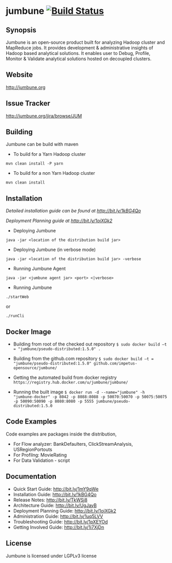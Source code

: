 jumbune [![Build Status](https://travis-ci.org/impetus-opensource/jumbune.svg?branch=master)](https://travis-ci.org/impetus-opensource/jumbune)
=======

## Synopsis

Jumbune is an open-source product built for analyzing Hadoop cluster and MapReduce jobs. It provides development & administrative insights of Hadoop based analytical solutions. It enables user to Debug, Profile, Monitor & Validate analytical solutions hosted on decoupled clusters.

## Website
http://jumbune.org

## Issue Tracker
http://jumbune.org/jira/browse/JUM

## Building

Jumbune can be build with maven

- To build for a Yarn Hadoop cluster

 `mvn clean install -P yarn`

- To build for a non Yarn Hadoop cluster

 `mvn clean install`

## Installation

_Detailed installation guide can be found at http://bit.ly/1kBG4Qo_

_Deployment Planning guide at http://bit.ly/1oiXGk2_

- Deploying Jumbune

`java -jar <location of the distribution build jar>`

- Deploying Jumbune (in verbose mode)

`java -jar <location of the distribution build jar> -verbose`

- Running Jumbune Agent

`java -jar <jumbune agent jar> <port> <|verbose>`

- Running Jumbune

`./startWeb`

or

`./runCli`

## Docker Image

- Building from root of the checked out repository
`$ sudo docker build –t = "jumbune/pseudo-distributed:1.5.0" .`

- Building from the github.com repository
`$ sudo docker build –t = "jumbune/pseudo-distributed:1.5.0" github.com/impetus-opensource/jumbune/`

- Getting the automated build from docker registry
`https://registry.hub.docker.com/u/jumbune/jumbune/`

- Running the built image
`$ docker run -d --name="jumbune" -h "jumbune-docker" -p 8042 -p 8088:8088 -p 50070:50070 -p
50075:50075 -p 50090:50090 -p 8080:8080 -p 5555 jumbune/pseudo-distributed:1.5.0`

## Code Examples

Code examples are packages inside the distribution,

- For Flow analyzer: BankDefaulters, ClickStreamAnalysis, USRegionPortouts
- For Profilng: MovieRating
- For Data Validation - script

## Documentation
- Quick Start Guide: http://bit.ly/1mY9qWe
- Installation Guide: http://bit.ly/1kBG4Qo
- Release Notes: http://bit.ly/TkWSj8
- Architecture Guide: http://bit.ly/UgJayB
- Deployment Planning Guide: http://bit.ly/1oiXGk2
- Administration Guide: http://bit.ly/1uq5LVV
- Troubleshooting Guide: http://bit.ly/1pXEYOd
- Getting Involved Guide: http://bit.ly/1i7XjDn

## License

Jumbune is licensed under LGPLv3 license

